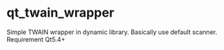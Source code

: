# qt_twain_wrapper

Simple TWAIN wrapper in dynamic library. Basically use default scanner. Requirement Qt5.4+
